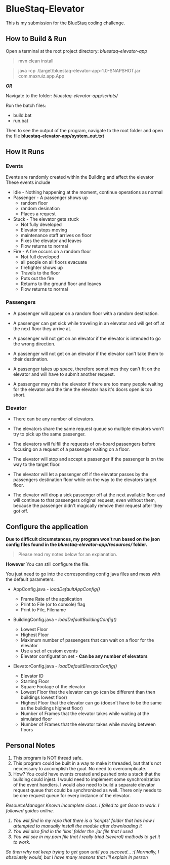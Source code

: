# BlueStaq-Elevator
This is my submission for the BlueStaq coding challenge.

## How to Build & Run


Open a terminal at the root project directory: <i>bluestaq-elevator-app</i>
> mvn clean install

> java -cp .\target\bluestaq-elevator-app-1.0-SNAPSHOT.jar com.maxruiz.app.App 

<b><i>OR</i></b>

Navigate to the folder: <i>bluestaq-elevator-app/scripts/</i>

Run the batch files:
* build.bat
* run.bat

Then to see the output of the program,
navigate to the root folder and open
the file <b>bluestaq-elevator-app/system_out.txt</b>

## How It Runs
### Events
Events are randomly created within the Building and affect the elevator
These events include
* Idle - Nothing happening at the moment, continue operations as normal
* Passenger - A passenger shows up
  * random floor 
  * random desination
  * Places a request
* Stuck - The elevator gets stuck 
  * Not fully developed
  * Elevator stops moving
  * maintenance staff arrives on floor
  * Fixes the elevator and leaves
  * Flow returns to normal
* Fire - A fire occurs on a random floor
  * Not full developed
  * all people on all floors evacuate
  * firefighter shows up
  * Travels to the floor
  * Puts out the fire
  * Returns to the ground floor and leaves
  * Flow returns to normal

### Passengers
* A passenger will appear on a random floor with a random destination.

* A passenger can get sick while traveling in an elevator and will get off at the next floor
they arrive at.

* A passenger will not get on an elevator if the elevator is intended to go the wrong direction.

* A passenger will not get on an elevator if the elevator can't take them to their destination.

* A passenger takes up space, therefore sometimes they can't fit on the elevator and will have to 
submit another request.

* A passenger may miss the elevator if there are too many people waiting for the elevator and the
time the elevator has it's doors open is too short.

### Elevator
* There can be any number of elevators.

* The elevators share the same request queue so multiple elevators won't try to pick up the same
passenger.

* The elevators will fulfill the requests of on-board passengers before focusing on a request of 
a passenger waiting on a floor.

* The elevator will stop and accept a passenger if the passenger is on the way to the target floor.

* The elevator will let a passenger off if the elevator passes by the passengers destination floor
while on the way to the elevators target floor.

* The elevator will drop a sick passenger off at the next available floor and will continue to that
passengers original request, even without them, because the passenger didn't magically remove their
request after they got off.

## Configure the application
<b>Due to difficult circumstances, my 
program won't run based on the json
config files found in the <i>bluestaq-elevator-app/resources/</i>
folder.</b>

> Please read my notes below for an explanation.

<b>However</b> You can still configure the file.

You just need to go into the corresponding config
java files and mess with the default parameters.

* AppConfig.java - <i>loadDefaultAppConfig()</i>
  * Frame Rate of the application
  * Print to File (or to console) flag
  * Print to File, Filename

* BuildingConfig.java - <i>loadDefaultBuildingConfig()</i>
  * Lowest Floor
  * Highest Floor
  * Maximum number of passengers that can wait on a floor for the elevator
  * Use a set of custom events
  * Elevator configuration set - <b>Can be any number of elevators</b>

* ElevatorConfig.java - <i>loadDefaultElevatorConfig()</i>
  * Elevator ID
  * Starting Floor
  * Square Footage of the elevator
  * Lowest Floor that the elevator can go (can be different than then buildings lowest floor)
  * Highest Floor that the elevator can go (doesn't have to be the same as the buildings highest floor)
  * Number of Frames that the elevator takes while waiting at the simulated floor
  * Number of Frames that the elevator takes while moving between floors

## Personal Notes

1) This program is NOT thread safe.
2) This program could be built in a way to make it threaded, 
     but that's not neccessary to accomplish the goal. No need to overcomplicate.
3) How? You could have events created and pushed onto a stack that the building
     could injest. I would need to implement some synchronization of the event handlers.
     I would also need to build a separate elevator request queue that could be 
     synchronized as well. There only needs to be one request queue for every instance
     of the elevator.

<i>ResourceManager<i>
Known incomplete class. I failed to get Gson to work.
I followed guides online.
1) You will find in my repo that there is a 'scripts' folder that has
    how I attempted to manually install the module after downloading it
2) You will also find in the 'libs' folder the .jar file that I used
3) You will see in my pom file that I really tried (several) methods to get
    it to work.

So then why not keep trying to get gson until you succeed... :(
Normally, I absolutely would, but I have many reasons that I'll explain in person